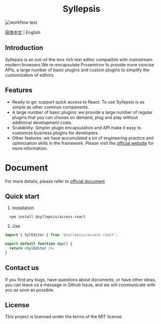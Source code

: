 <h1 style="text-align: center"> Syllepsis </h1>

![workflow test](https://github.com/bytedance/syllepsis/actions/workflows/test.yml/badge.svg)

[简体中文](./README.zh.md) | English

## Introduction

Syllepsis is an out-of-the-box rich text editor compatible with mainstream modern browsers.We re-encapsulate Prosemirror to provide more concise APIs, a large number of basic plugins and custom plugins to simplify the customization of editors.

## Features

- Ready to go: support quick access to React. To use Syllepsis is as simple as other common components.
- A large number of basic plugins: we provide a large number of regular plugins that you can choose on demand, plug and play without additional development costs.
- Scalability: Simpler plugin encapsulation and API make it easy to customize business plugins for developers.
- Other features: we have accumulated a lot of engineering practice and optimization skills in the framework. Please visit the [official website](https://bytedance.github.io/syllepsis/) for more information.

# Document

For more details, please refer to [official document](https://bytedance.github.io/syllepsis/)

## Quick start

1. Installation

```bash
  npm install @syllepsis/access-react
```

2. Use

```jsx
import { SylEditor } from '@syllepsis/access-react';

export default function App() {
  return <SylEditor />;
}
```

## Contact us

If you find any bugs, have questions about documents, or have other ideas, you can leave us a message in Github Issue, and we will communicate with you as soon as possible.

## License

This project is licensed under the terms of the MIT license.

